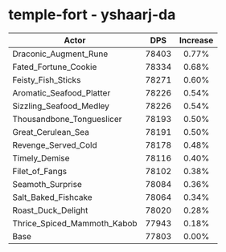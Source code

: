 # temple-fort - yshaarj-da
| Actor | DPS | Increase |
|---|:---:|:---:|
|Draconic_Augment_Rune|78403|0.77%|
|Fated_Fortune_Cookie|78334|0.68%|
|Feisty_Fish_Sticks|78271|0.60%|
|Aromatic_Seafood_Platter|78226|0.54%|
|Sizzling_Seafood_Medley|78226|0.54%|
|Thousandbone_Tongueslicer|78193|0.50%|
|Great_Cerulean_Sea|78191|0.50%|
|Revenge_Served_Cold|78178|0.48%|
|Timely_Demise|78116|0.40%|
|Filet_of_Fangs|78102|0.38%|
|Seamoth_Surprise|78084|0.36%|
|Salt_Baked_Fishcake|78064|0.34%|
|Roast_Duck_Delight|78020|0.28%|
|Thrice_Spiced_Mammoth_Kabob|77943|0.18%|
|Base|77803|0.00%|
